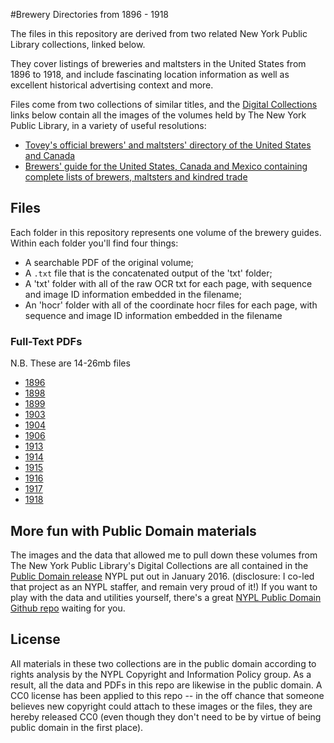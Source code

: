 #Brewery Directories from 1896 - 1918

The files in this repository are derived from two related New York Public Library collections, linked below.

They cover listings of breweries and maltsters in the United States from 1896 to 1918, and include fascinating location information as well as excellent historical advertising context and more.

Files come from two collections of similar titles, and the [Digital Collections](http://digitalcollections.nypl.org) links below contain all the images of the volumes held by The New York Public Library, in a variety of useful resolutions:

- [Tovey's official brewers' and maltsters' directory of the United States and Canada](http://digitalcollections.nypl.org/collections/toveys-official-brewers-and-maltsters-directory-of-the-united-states-and-canada#/?tab=navigation)
- [Brewers' guide for the United States, Canada and Mexico containing complete lists of brewers, maltsters and kindred trade](http://digitalcollections.nypl.org/collections/brewers-guide-for-the-united-states-canada-and-mexico-containing-complete-lists#/?tab=about)



## Files
Each folder in this repository represents one volume of the brewery guides.
Within each folder you'll find four things:
- A searchable PDF of the original volume;
- A `.txt` file that is the concatenated output of the 'txt' folder;
- A 'txt' folder with all of the raw OCR txt for each page, with sequence and image ID information embedded in the filename;
- An 'hocr' folder with all of the coordinate hocr files for each page, with sequence and image ID information embedded in the filename 

### Full-Text PDFs

N.B. These are 14-26mb files

- [1896](https://github.com/hadro/brewery-guides/raw/master/1896/1896.pdf)
- [1898](https://github.com/hadro/brewery-guides/raw/master/1898/1898.pdf)
- [1899](https://github.com/hadro/brewery-guides/raw/master/1899/1899.pdf)
- [1903](https://github.com/hadro/brewery-guides/raw/master/1903/1903.pdf)
- [1904](https://github.com/hadro/brewery-guides/raw/master/1904/1904.pdf)
- [1906](https://github.com/hadro/brewery-guides/raw/master/1906/1906.pdf)
- [1913](https://github.com/hadro/brewery-guides/raw/master/1913/1913.pdf)
- [1914](https://github.com/hadro/brewery-guides/raw/master/1914/1914.pdf)
- [1915](https://github.com/hadro/brewery-guides/raw/master/1915/1915.pdf)
- [1916](https://github.com/hadro/brewery-guides/raw/master/1916/1916.pdf)
- [1917](https://github.com/hadro/brewery-guides/raw/master/1917/1917.pdf)
- [1918](https://github.com/hadro/brewery-guides/raw/master/1918/1918.pdf)

## More fun with Public Domain materials

The images and the data that allowed me to pull down these volumes from The New York Public Library's Digital Collections are all contained in the [Public Domain release](http://publicdomain.nypl.org/) NYPL put out in January 2016. (disclosure: I co-led that project as an NYPL staffer, and remain very proud of it!) If you want to play with the data and utilities yourself, there's a great [NYPL Public Domain Github repo](https://github.com/NYPL-publicdomain/data-and-utilities) waiting for you.

## License
All materials in these two collections are in the public domain according to rights analysis by the NYPL Copyright and Information Policy group. As a result, all the data and PDFs in this repo are likewise in the public domain. A CC0 license has been applied to this repo -- in the off chance that someone believes new copyright could attach to these images or the files, they are hereby released CC0 (even though they don't need to be by virtue of being public domain in the first place).
